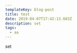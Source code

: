 ```yaml
---
templateKey: blog-post
title: test
date: 2019-04-07T17:42:13.603Z
description: set
tags:
  - aa
---
```

set
